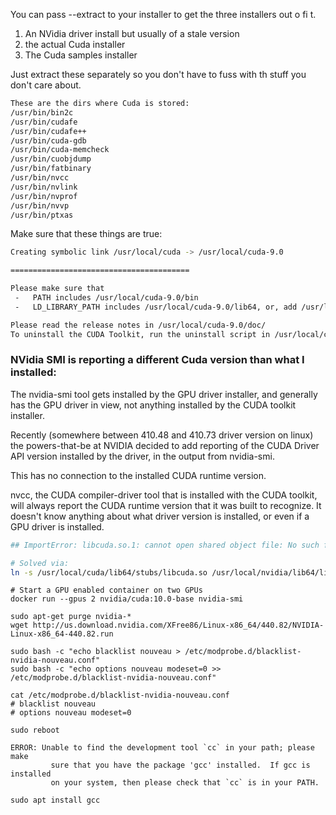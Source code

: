 
You can pass --extract to your installer to get the three installers out o fi t. 

1. An NVidia driver install but usually of a stale version 
2. the actual Cuda installer
3. The Cuda samples installer

Just extract these separately so you don't have to fuss with th stuff you don't care about. 

```bash
These are the dirs where Cuda is stored: 
/usr/bin/bin2c
/usr/bin/cudafe
/usr/bin/cudafe++
/usr/bin/cuda-gdb
/usr/bin/cuda-memcheck
/usr/bin/cuobjdump
/usr/bin/fatbinary
/usr/bin/nvcc
/usr/bin/nvlink
/usr/bin/nvprof
/usr/bin/nvvp
/usr/bin/ptxas
```
Make sure that these things are true:
```bash
Creating symbolic link /usr/local/cuda -> /usr/local/cuda-9.0

========================================

Please make sure that
 -   PATH includes /usr/local/cuda-9.0/bin
 -   LD_LIBRARY_PATH includes /usr/local/cuda-9.0/lib64, or, add /usr/local/cuda-9.0/lib64 to /etc/ld.so.conf and run ldconfig as root

Please read the release notes in /usr/local/cuda-9.0/doc/
To uninstall the CUDA Toolkit, run the uninstall script in /usr/local/cuda-9.0/bin

```

### NVidia SMI is reporting a different  Cuda version than what I installed:
The nvidia-smi tool gets installed by the GPU driver installer, and generally has the GPU driver in view, not anything installed by the CUDA toolkit installer.

Recently (somewhere between 410.48 and 410.73 driver version on linux) the powers-that-be at NVIDIA decided to add reporting of the CUDA Driver API version installed by the driver, in the output from nvidia-smi.

This has no connection to the installed CUDA runtime version.

nvcc, the CUDA compiler-driver tool that is installed with the CUDA toolkit, will always report the CUDA runtime version that it was built to recognize. It doesn't know anything about what driver version is installed, or even if a GPU driver is installed.

```bash
## ImportError: libcuda.so.1: cannot open shared object file: No such file or directory

# Solved via: 
ln -s /usr/local/cuda/lib64/stubs/libcuda.so /usr/local/nvidia/lib64/libcuda.so.1
```

```
# Start a GPU enabled container on two GPUs
docker run --gpus 2 nvidia/cuda:10.0-base nvidia-smi

sudo apt-get purge nvidia-*
wget http://us.download.nvidia.com/XFree86/Linux-x86_64/440.82/NVIDIA-Linux-x86_64-440.82.run

sudo bash -c "echo blacklist nouveau > /etc/modprobe.d/blacklist-nvidia-nouveau.conf"
sudo bash -c "echo options nouveau modeset=0 >> /etc/modprobe.d/blacklist-nvidia-nouveau.conf"

cat /etc/modprobe.d/blacklist-nvidia-nouveau.conf
# blacklist nouveau
# options nouveau modeset=0

sudo reboot
```

```
ERROR: Unable to find the development tool `cc` in your path; please make    
         sure that you have the package 'gcc' installed.  If gcc is installed  
         on your system, then please check that `cc` is in your PATH.  

sudo apt install gcc

```

